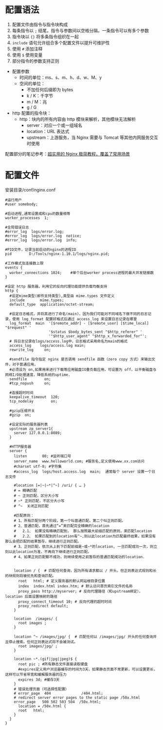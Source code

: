 # 配置语法

1. 配置文件由指令与指令块构成
2. 每条指令以 `;` 结尾，指令与参数间以空格分隔，一条指令可以有多个参数
3. 指令块以 `{}` 将多条指令组织在一起
4. `include` 语句允许组合多个配置文件以提升可维护性
5. 使用 `#` 添加注释
6. 使用 `$` 使用变量
7. 部分指令的参数支持正则

- 配置参数
  - 时间的单位：ms、s、m、h、d、w、M、y
  - 空间的单位：
    - 不加任何后缀即为 bytes
    - k / K：千字节
    - m / M：兆
    - g / G
- http 配置的指令块：
  - http：块内的所有内容由 http 模块来解析，其他模块无法解析
    - server：对应一个或一组域名
    - location：URL 表达式
    - upstream：上游服务，当 Nginx 需要与 Tomcat 等其他内网服务交互时使用

配置部分的笔记参考：[超实用的 Nginx 极简教程，覆盖了常用场景](https://mp.weixin.qq.com/s?__biz=MzUzMTA2NTU2Ng==&mid=2247486382&idx=1&sn=7ef8aacd15b7d78b84c31902a4bb1186&chksm=fa49741fcd3efd091f59cee08a2276bc81e70bb49959d01fe1f76c886b00acb6c910b670c52a&scene=0&pass_ticket=GxPiieA1J2Rm%2BDdrRZyO10oku1mLNAcFyPNnlkw09Xqx1iSs8GiQSymPtxG3h2wv#rd)

# 配置文件

安装目录/conf/nginx.conf

```shell
#运行用户
#user somebody;

#启动进程,通常设置成和cpu的数量相等
worker_processes  1;

#全局错误日志
#error_log  logs/error.log;
#error_log  logs/error.log  notice;
#error_log  logs/error.log  info;

#PID文件，记录当前启动的nginx的进程ID
pid        D:/Tools/nginx-1.10.1/logs/nginx.pid;

#工作模式及连接数上限
events {
  worker_connections 1024;    #单个后台worker process进程的最大并发链接数
}

#设定 http 服务器，利用它的反向代理功能提供负载均衡支持
http {
  #设定mime类型(邮件支持类型),类型由 mime.types 文件定义
  include       mime.types;
  default_type  application/octet-stream;

  #设定日志格式，并将其进行了命名(main)，因为我们可能对不同域名下做不同的日志记录，使用 log_format 配置好格式后通过 access_log 来设置日志记录在哪里
  log_format  main  '[$remote_addr] - [$remote_user] [$time_local] "$request" '
                    '$status $body_bytes_sent "$http_referer" '
                    '"$http_user_agent" "$http_x_forwarded_for"';
  # 将日志记录在logs/access.log中，日志格式采用命名为main的格式
  access_log    logs/access.log main;
  rewrite_log     on;

  #sendfile 指令指定 nginx 是否调用 sendfile 函数（zero copy 方式）来输出文件，对于普通应用，
  #必须设为 on,如果用来进行下载等应用磁盘IO重负载应用，可设置为 off，以平衡磁盘与网络I/O处理速度，降低系统的uptime.
  sendfile        on;
  #tcp_nopush     on;

  #连接超时时间
  keepalive_timeout  120;
  tcp_nodelay        on;

  #gzip压缩开关
  #gzip  on;

  #设定实际的服务器列表
  upstream zp_server1{
    server 127.0.0.1:8089;
  }

  #HTTP服务器
  server {
    listen       80; #监听端口号
    server_name  www.helloworld.com; #服务名,定义使用www.xx.com访问
    #charset utf-8; #字符集
    #access_log  logs/host.access.log  main;  通常每个 server 设置一个日志文件

    #location [=|~|~*|^~] /uri/ { … }
    # = 精确匹配
    # ~ 正则匹配，区分大小写
    # ~* 正则匹配，不区分大小写
    # ^~  关闭正则匹配

    #匹配原则：
    # 1、所有匹配分两个阶段，第一个叫普通匹配，第二个叫正则匹配。
    # 2、普通匹配，首先通过“=”来匹配完全精确的location
    #   2.1、 如果没有精确匹配到， 那么按照最大前缀匹配的原则，来匹配location
    #   2.2、 如果匹配到的location有^~,则以此location为匹配最终结果，如果没有那么会把匹配的结果暂存，继续进行正则匹配。
    # 3、正则匹配，依次从上到下匹配前缀是~或~*的location, 一旦匹配成功一次，则立刻以此location为准，不再向下继续进行正则匹配。
    # 4、如果正则匹配都不成功，则继续使用之前暂存的普通匹配成功的location.


    location / {  # 匹配任何查询，因为所有请求都以 / 开头。但正则表达式规则和长的块规则将被优先和查询匹配。
      root   html; # 定义服务器的默认网站根目录位置
      index  index.html index.htm; # 默认访问首页索引文件的名称
      proxy_pass http://myserver; # 反向代理路径（和upstream绑定），location 后面设置映射的路径
      proxy_connect_timeout 10; # 反向代理的超时时间
      proxy_redirect default;
    }

    location  /images/ {
      root images ;
    }

    location ^~ /images/jpg/ {  # 匹配任何以 /images/jpg/ 开头的任何查询并且停止搜索。任何正则表达式将不会被测试。
      root images/jpg/ ;
    }

    location ~*.(gif|jpg|jpeg)$ {
      root pic ; #所有静态文件直接读取硬盘
      #expires定义用户浏览器缓存的时间为3天，如果静态页面不常更新，可以设置更长，这样可以节省带宽和缓解服务器的压力
      expires 3d; #缓存3天
    }
    # 错误处理页面（可选择性配置）
    # error_page  404              /404.html;
    # redirect server error pages to the static page /50x.html
    error_page   500 502 503 504  /50x.html;
      location = /50x.html {
      root   html;
    }
  }
}
```
